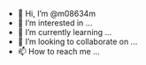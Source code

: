 - 👋 Hi, I’m @m08634m
- 👀 I’m interested in ...
- 🌱 I’m currently learning ...
- 💞️ I’m looking to collaborate on ...
- 📫 How to reach me ...

<!---
m08634m/m08634m is a ✨ special ✨ repository because its `README.md` (this file) appears on your GitHub profile.
You can click the Preview link to take a look at your changes.
--->
